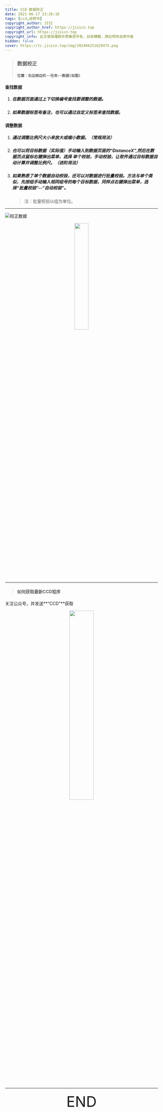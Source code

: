 ```yaml
---
title: CCD-数据校正
date: 2021-06-17 23:26:10
tags: [ccd,说明书]
copyright_author: JISI
copyright_author_href: https://jisicn.top
copyright_url: https://jisicn.top
copyright_info: 此文章版權歸东莞集思所有，如有轉載，請註明來自原作者
hidden: false
cover: https://tc.jisicn.top/img/202404251629475.png
---
```



> ### 数据校正
>
> #### `位置：右边侧边栏--任务--数据(如图)`



#### 查找数据

1. ##### 在数据页面通过上下切换编号查找要调整的数据。

2. ##### 如果数据标签有备注，也可以通过自定义标签来查找数据。



#### 调整数据

1. ##### 通过调整比例尺大小来放大或缩小数据。（常规用法）

2. ##### 也可以将目标数据（实际值）手动输入到数据页面的“DistanceX”,然后在数据页点鼠标右键弹出菜单，选择 单个校验，手动校验，让软件通过目标数据自动计算并调整比例尺。（进阶用法）

3. ##### 如果熟悉了单个数据自动校验，还可以对数据进行批量校验。方法与单个类似，先按组手动输入相同组号的每个目标数据，同样点右键弹出菜单，选择“批量校验”--“自动校验”。

   > 注：批量校验以组为单位。
   
   

------



![校正数据](https://tc.jisicn.top/img/202404251630850.png)



<div align="center">
    <img src="https://tc.jisicn.top/img/202404251631424.png" width="30%" height="30%"></img>
</div>



---

> #### 如何获取最新CCD程序

关注公众号，并发送**“CCD”**获取

<div align="center">
    <img src="https://tc.jisicn.top/img/202404251607047.png" width="40%" height="40%"></img>
</div>



------

<div align='center' ><font size='50'>END</font></div>